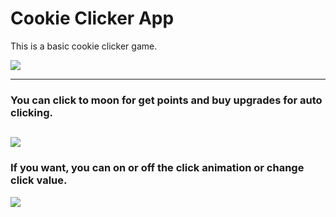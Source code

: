 # Cookie Clicker App

This is a basic cookie clicker game.

![](https://raw.githubusercontent.com/yeocak/CookieClickerApp-NotFinished/master/ForGithub/maingif.gif)

------------
### You can click to moon for get points and buy upgrades for auto clicking.

![](https://raw.githubusercontent.com/yeocak/CookieClickerApp-NotFinished/master/ForGithub/mainimage.png)
------------
### If you want, you can on or off the click animation or change click value.

![](https://raw.githubusercontent.com/yeocak/CookieClickerApp-NotFinished/master/ForGithub/settings.png)
